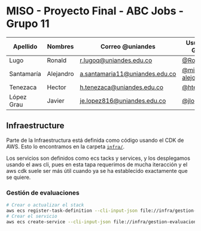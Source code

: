 # MISO - Proyecto Final - ABC Jobs - Grupo 11

| Apellido    | Nombres   | Correo @uniandes               | Usuario de GitHub |
| ----------- | -------   | ----------------               | ----------------- |
| Lugo        | Ronald    | r.lugoq@uniandes.edu.co        | [@RonaldLugo]     |
| Santamaría  | Alejandro | a.santamaria11@uniandes.edu.co | [@miso-alejosaur] |
| Tenezaca    | Hector    | h.tenezaca@uniandes.edu.co     | [@htenezaca]      |
| López Grau  | Javier    | je.lopez816@uniandes.edu.co    | [@jlopezgr]       |

<!-- links -->
[@RonaldLugo]: https://github.com/RonaldLugo
[@miso-alejosaur]: https://github.com/miso-alejosaur
[@htenezaca]: https://github.com/htenezaca
[@jlopezgr]: https://github.com/jlopezgr

## Infraestructure

Parte de la Infraestructura está definida como código usando el CDK de AWS. Esto lo encontramos en la carpeta [`infra/`](infra/).

Los servicios son definidos como ecs tacks y services, y los desplegamos usando el aws cli, pues en esta tapa requerimos de mucha iteracción y el aws cdk suele ser más útil cuando ya se ha establecido exactamente que se quiere.

### Gestión de evaluaciones

```bash
# Crear o actualizar el stack
aws ecs register-task-definition --cli-input-json file://infra/gestion-evaluaciones-task-definition.json
# Crear el servicio
aws ecs create-service --cli-input-json file://infra/gestion-evaluaciones-service.json

